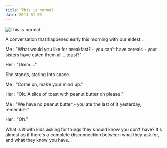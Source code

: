 ```yaml
---
title: This is normal
date: 2011-01-03
---
```


![This is normal](https://source.unsplash.com/vP3pnOoCiYE/1600x900)

A conversation that happened early this morning with our eldest...

Me : "What would you like for breakfast? - you can't have cereals - your sisters have eaten them all... toast?"

Her : "Umm...."

She stands, staring into space.

Me : "Come on, make your mind up."

Her : "Ok. A slice of toast with peanut butter on please."

Me : "We have no peanut butter - you ate the last of it yesterday, remember"

Her : "Oh."

What is it with kids asking for things they should know you don't have? It's almost as if there's a complete disconnection between what they ask for, and what they know you have...